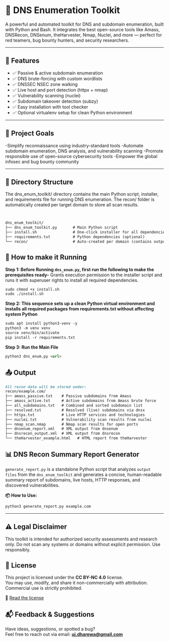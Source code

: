 # 🧰 DNS Enumeration Toolkit

A powerful and automated toolkit for DNS and subdomain enumeration, built with Python and Bash. It integrates the best open-source tools like Amass, DNSRecon, DNSenum, theHarvester, Nmap, Nuclei, and more — perfect for red teamers, bug bounty hunters, and security researchers.

---

## 🚀 Features

- ✅ Passive & active subdomain enumeration
- ✅ DNS brute-forcing with custom wordlists
- ✅ DNSSEC NSEC zone walking
- ✅ Live host and port detection (httpx + nmap)
- ✅ Vulnerability scanning (nuclei)
- ✅ Subdomain takeover detection (subzy)
- ✅ Easy installation with tool checker
- ✅ Optional virtualenv setup for clean Python environment

---
## 🌟 Project Goals

-Simplify reconnaissance using industry-standard tools
-Automate subdomain enumeration, DNS analysis, and vulnerability scanning
-Promote responsible use of open-source cybersecurity tools
-Empower the global infosec and bug bounty community

---
## 📂 Directory Structure
The dns_enum_toolkit/ directory contains the main Python script, installer, and requirements file for running DNS enumeration. The recon/ folder is automatically created per target domain to store all scan results.
```markdown


dns_enum_toolkit/
├── dns_enum_toolkit.py       # Main Python script
├── install.sh                # One-click installer for all dependencies
├── requirements.txt          # Python dependencies (optional)
└── recon/                    # Auto-created per domain (contains output)

```
## 📂 How to make it Running 


**Step 1: Before Running `dns_enum.py`, first run the following to make the prerequisites ready-**
Grants execution permission to the installer script and runs it with superuser rights to install all required dependencies.
```markdown
sudo chmod +x install.sh
sudo ./install.sh
```
**Step 2: This sequence sets up a clean Python virtual environment and installs all required packages from requirements.txt without affecting system Python**
```markdown
sudo apt install python3-venv -y
python3 -m venv venv
source venv/bin/activate
pip install -r requirements.txt
```

**Step 3: Run the Main File**
```markdown
python3 dns_enum.py <url>

```

## 📤 Output
```markdown
All recon data will be stored under:
recon/example.com/
├── amass_passive.txt    # Passive subdomains from Amass
├── amass_active.txt     # Active subdomains from Amass brute force
├── all_subdomains.txt   # Combined and sorted subdomain list
├── resolved.txt         # Resolved (live) subdomains via dnsx
├── httpx.txt            # Live HTTP services and technologies
├── nuclei.txt           # Vulnerability scan results from nuclei
├── nmap_scan.nmap       # Nmap scan results for open ports
├── dnsenum_report.xml   # XML output from dnsenum
├── dnsrecon_output.xml  # XML output from dnsrecon
└── theHarvester_example.html   # HTML report from theHarvester

```

## 📊 DNS Recon Summary Report Generator
`generate_report.py` is a standalone Python script that analyzes `output files` from the `dns_enum_toolkit` and generates a concise, human-readable summary report of subdomains, live hosts, HTTP responses, and discovered vulnerabilities.

**📦 How to Use:**
```markdown
python3 generate_report.py example.com
```
---


## ⚠️ Legal Disclaimer
This toolkit is intended for authorized security assessments and research only.
Do not scan any systems or domains without explicit permission. Use responsibly.

## 📝 License

This project is licensed under the **CC BY-NC 4.0** license.  
You may use, modify, and share it non-commercially with attribution.  
Commercial use is strictly prohibited.

🔗 [Read the license](https://creativecommons.org/licenses/by-nc/4.0/)


## 📬 Feedback & Suggestions

Have ideas, suggestions, or spotted a bug?  
Feel free to reach out via email: **uj.dharewa@gmail.com**

